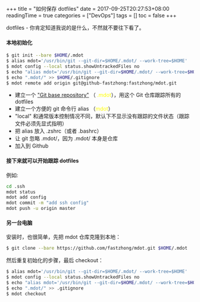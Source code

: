 +++
title = "如何保存 dotfiles"
date = 2017-09-25T20:27:53+08:00
readingTime = true
categories = ["DevOps"]
tags = []
toc = false
+++

dotfiles - 你肯定知道我说的是什么，不然就不要往下看了。

<!--more-->

#### 本地初始化

```bash
$ git init --bare $HOME/.mdot
$ alias mdot='/usr/bin/git --git-dir=$HOME/.mdot/ --work-tree=$HOME'
$ mdot config --local status.showUntrackedFiles no
$ echo "alias mdot='/usr/bin/git --git-dir=$HOME/.mdot/ --work-tree=$HOME'" >> $HOME/.zshrc
$ echo ".mdot/" >> $HOME/.gitignore
$ mdot remote add origin git@github-fastzhong:fastzhong/mdot.git
```

-   建立一个 ["Git base repository"](http://blog.csdn.net/pcplayer/article/details/72784096) （ <font color="yellow">.mdot</font>），用这个 Git 仓库跟踪所有的 dotfiles
-   建立一个方便的 git 命令行 alias （<font color="yellow">mdot</font>）
-   "local" 和通常版本控制情况不同，默认下不显示没有跟踪的文件状态（跟踪文件必须先显式指明）
-   把 alias 放入 .zshrc（或者 .bashrc）
-   让 git 忽略 .mdot/，因为 .mdot/ 本身是仓库
-   加入到 Github

#### 接下来就可以开始跟踪 dotfiles

例如:

```bash
cd .ssh
mdot status
mdot add config
mdot commit -m "add ssh config"
mdot push -u origin master
```

#### 另一台电脑

安装时，也很简单，先把 mdot 仓库克隆到本地：

```bash
$ git clone --bare https://github.com/fastzhong/mdot.git $HOME/.mdot
```

然后重复初始化的步骤，最后 checkout：

```bash
$ alias mdot='/usr/bin/git --git-dir=$HOME/.mdot/ --work-tree=$HOME'
$ mdot config --local status.showUntrackedFiles no
$ echo "alias mdot='/usr/bin/git --git-dir=$HOME/.mdot/ --work-tree=$HOME'" >> $HOME/.zshrc
$ echo ".mdot/" >> .gitignore
$ mdot checkout
```
